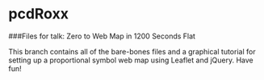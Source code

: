 pcdRoxx
=======

###Files for talk: Zero to Web Map in 1200 Seconds Flat

This branch contains all of the bare-bones files and a graphical tutorial for setting up a proportional symbol web map using Leaflet and jQuery. Have fun!
